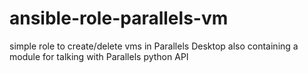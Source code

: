 # ansible-role-parallels-vm
simple role to create/delete vms in Parallels Desktop also containing a module for talking with Parallels python API
